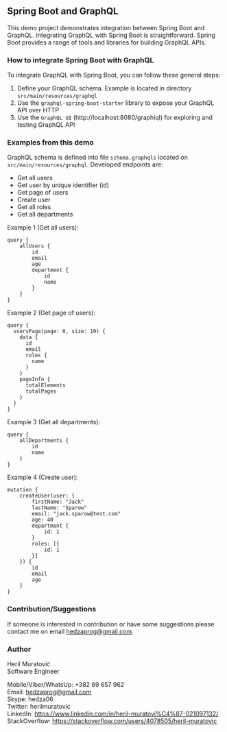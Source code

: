 ## Spring Boot and GraphQL
This demo project demonstrates integration between Spring Boot and GraphQL.
Integrating GraphQL with Spring Boot is straightforward. Spring Boot provides a range of 
tools and libraries for building GraphQL APIs.

### How to integrate Spring Boot with GraphQL
To integrate GraphQL with Spring Boot, you can follow these general steps:
1. Define your GraphQL schema. Example is located in directory `src/main/resources/graphql`
2. Use the `graphql-spring-boot-starter` library to expose your GraphQL API over HTTP
3. Use the `GraphQL UI` (http://localhost:8080/graphiql) for exploring and testing GraphQL API

### Examples from this demo
GraphQL schema is defined into file `schema.graphqls` located on `src/main/resources/graphql`.
Developed endpoints are:
- Get all users
- Get user by unique identifier (id)
- Get page of users
- Create user
- Get all roles
- Get all departments

Example 1 (Get all users):
```
query {
    allUsers {
        id
        email
        age
        department {
            id
            name
        }
    }
}
```

Example 2 (Get page of users):
```
query {
  usersPage(page: 0, size: 10) {
    data {
      id
      email
      roles {
        name
      }
    }
    pageInfo {
      totalElements
      totalPages
    }
  }
}
```

Example 3 (Get all departments):
```
query {
    allDepartments {
        id
        name
    }
}
```

Example 4 (Create user):
```
mutation {
    createUser(user: {
        firstName: "Jack"
        lastName: "Sparow"
        email: "jack.sparow@test.com"
        age: 40
        department {
            id: 1
        }
        roles: [{
            id: 1
        }]
    }) {
        id
        email
        age
    }
}
```

### Contribution/Suggestions
If someone is interested in contribution or have some suggestions please contact me on email hedzaprog@gmail.com.

### Author
Heril Muratović  
Software Engineer

Mobile/Viber/WhatsUp: +382 69 657 962  
Email: hedzaprog@gmail.com  
Skype: hedza06  
Twitter: herilmuratovic  
LinkedIn: https://www.linkedin.com/in/heril-muratovi%C4%87-021097132/  
StackOverflow: https://stackoverflow.com/users/4078505/heril-muratovic